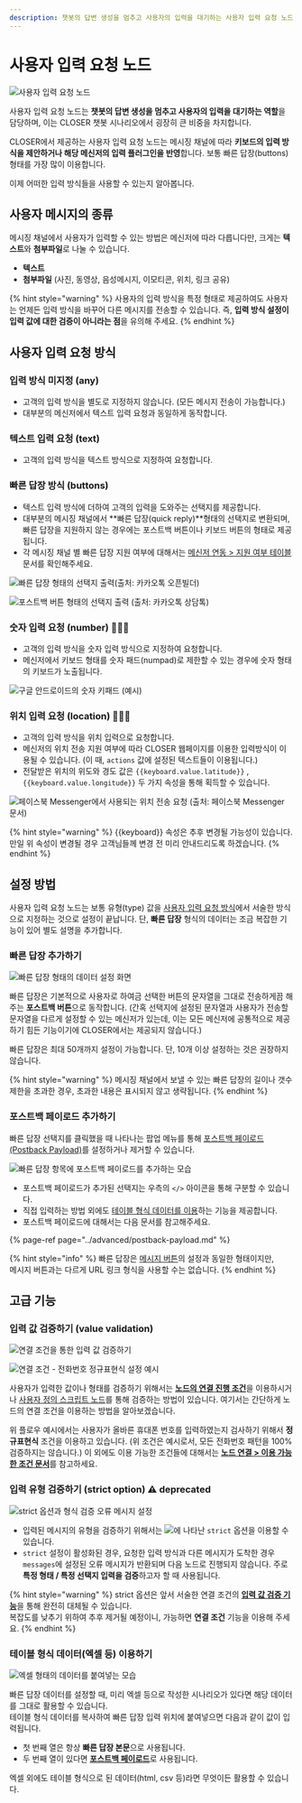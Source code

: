 ```yaml
---
description: 챗봇의 답변 생성을 멈추고 사용자의 입력을 대기하는 사용자 입력 요청 노드
---
```


# 사용자 입력 요청 노드

![&#xC0AC;&#xC6A9;&#xC790; &#xC785;&#xB825; &#xC694;&#xCCAD; &#xB178;&#xB4DC;](../../../.gitbook/assets/image%20%2843%29.png)

사용자 입력 요청 노드는 **챗봇의 답변 생성을 멈추고 사용자의 입력을 대기하는 역할**을 담당하며, 이는 CLOSER 챗봇 시나리오에서 굉장히 큰 비중을 차지합니다. 

CLOSER에서 제공하는 사용자 입력 요청 노드는 메시징 채널에 따라 **키보드의 입력 방식을 제안하거나 해당 메신저의 입력 플러그인을 반영**합니다. 보통 빠른 답장\(buttons\) 형태를 가장 많이 이용합니다.

이제 어떠한 입력 방식들을 사용할 수 있는지 알아봅니다.

## 사용자 메시지의 종류

메시징 채널에서 사용자가 입력할 수 있는 방법은 메신저에 따라 다릅니다만, 크게는 **텍스트**와 **첨부파일**로 나눌 수 있습니다.

* **텍스트**
* **첨부파일** \(사진, 동영상, 음성메시지, 이모티콘, 위치, 링크 공유\)

{% hint style="warning" %}
사용자의 입력 방식을 특정 형태로 제공하여도 사용자는 언제든 입력 방식을 바꾸어 다른 메시지를 전송할 수 있습니다. 즉, **입력 방식 설정이 입력 값에 대한 검증이 아니라는 점**을 유의해 주세요.
{% endhint %}

## 사용자 입력 요청 방식

### 입력 방식 미지정 \(any\)

* 고객의 입력 방식을 별도로 지정하지 않습니다. \(모든 메시지 전송이 가능합니다.\)
* 대부분의 메신저에서 텍스트 입력 요청과 동일하게 동작합니다.

### 텍스트 입력 요청 \(text\)

* 고객의 입력 방식을 텍스트 방식으로 지정하여 요청합니다.

### 빠른 답장 방식 \(buttons\)

* 텍스트 입력 방식에 더하여 고객의 입력을 도와주는 선택지를 제공합니다.
* 대부분의 메시징 채널에서 **빠른 답장\(quick reply\)**형태의 선택지로 변환되며, 빠른 답장을 지원하지 않는 경우에는 포스트백 버튼이나 키보드 버튼의 형태로 제공됩니다.
* 각 메시징 채널 별 빠른 답장 지원 여부에 대해서는 [메신저 연동 &gt; 지원 여부 테이블](../../customer-acquisition/messenger/#availability-table) 문서를 확인해주세요.

![&#xBE60;&#xB978; &#xB2F5;&#xC7A5; &#xD615;&#xD0DC;&#xC758; &#xC120;&#xD0DD;&#xC9C0; &#xCD9C;&#xB825;\(&#xCD9C;&#xCC98;: &#xCE74;&#xCE74;&#xC624;&#xD1A1; &#xC624;&#xD508;&#xBE4C;&#xB354;\)](../../../.gitbook/assets/image%20%2841%29.png)

![&#xD3EC;&#xC2A4;&#xD2B8;&#xBC31; &#xBC84;&#xD2BC; &#xD615;&#xD0DC;&#xC758; &#xC120;&#xD0DD;&#xC9C0; &#xCD9C;&#xB825; \(&#xCD9C;&#xCC98;: &#xCE74;&#xCE74;&#xC624;&#xD1A1; &#xC0C1;&#xB2F4;&#xD1A1;\)](../../../.gitbook/assets/image%20%2813%29.png)

### 숫자 입력 요청 \(number\) 👩🏻‍🔬

* 고객의 입력 방식을 숫자 입력 방식으로 지정하여 요청합니다.
* 메신저에서 키보드 형태를 숫자 패드\(numpad\)로 제한할 수 있는 경우에 숫자 형태의 키보드가 노출됩니다. 

![&#xAD6C;&#xAE00; &#xC548;&#xB4DC;&#xB85C;&#xC774;&#xB4DC;&#xC758; &#xC22B;&#xC790; &#xD0A4;&#xD328;&#xB4DC; \(&#xC608;&#xC2DC;\)](../../../.gitbook/assets/image%20%287%29.png)

### 위치 입력 요청 \(location\) 👩🏻‍🔬

* 고객의 입력 방식을 위치 입력으로 요청합니다.
* 메신저의 위치 전송 지원 여부에 따라 CLOSER 웹페이지를 이용한 입력방식이 이용될 수 있습니다. \(이 때, `actions` 값에 설정된 텍스트들이 이용됩니다.\)
* 전달받은 위치의 위도와 경도 값은 `{{keyboard.value.latitude}}` , `{{keyboard.value.longitude}}` 두 가지 속성을 통해 획득할 수 있습니다.

![&#xD398;&#xC774;&#xC2A4;&#xBD81; Messenger&#xC5D0;&#xC11C; &#xC0AC;&#xC6A9;&#xB418;&#xB294; &#xC704;&#xCE58; &#xC804;&#xC1A1; &#xC694;&#xCCAD; \(&#xCD9C;&#xCC98;: &#xD398;&#xC774;&#xC2A4;&#xBD81; Messenger &#xBB38;&#xC11C;\)](../../../.gitbook/assets/image%20%2816%29.png)

{% hint style="warning" %}
{{keyboard}} 속성은 추후 변경될 가능성이 있습니다.  
만일 위 속성이 변경될 경우 고객님들께 변경 전 미리 안내드리도록 하겠습니다.
{% endhint %}

## 설정 방법 <a id="editing"></a>

사용자 입력 요청 노드는 보통 유형\(type\) 값을 [사용자 입력 요청 방식](request.md#undefined-1)에서 서술한 방식으로 지정하는 것으로 설정이 끝납니다. 단, **빠른 답장** 형식의 데이터는 조금 복잡한 기능이 있어 별도 설명을 추가합니다.

### 빠른 답장 추가하기 <a id="edit-buttons-data"></a>

![&#xBE60;&#xB978; &#xB2F5;&#xC7A5; &#xD615;&#xD0DC;&#xC758; &#xB370;&#xC774;&#xD130; &#xC124;&#xC815; &#xD654;&#xBA74;](../../../.gitbook/assets/userinput-form.gif)

빠른 답장은 기본적으로 사용자로 하여금 선택한 버튼의 문자열을 그대로 전송하게끔 해주는 **포스트백 버튼**으로 동작합니다.  \(간혹 선택지에 설정된 문자열과 사용자가 전송할 문자열을 다르게 설정할 수 있는 메신저가 있는데, 이는 모든 메신저에 공통적으로 제공하기 힘든 기능이기에 CLOSER에서는 제공되지 않습니다.\)

빠른 답장은 최대 50개까지 설정이 가능합니다. 단, 10개 이상 설정하는 것은 권장하지 않습니다.

{% hint style="warning" %}
메시징 채널에서 보낼 수 있는 빠른 답장의 길이나 갯수 제한을 초과한 경우, 초과한 내용은 표시되지 않고 생략됩니다.
{% endhint %}

### 포스트백 페이로드 추가하기 <a id="edit-buttons-postback"></a>

빠른 답장 선택지를 클릭했을 때 나타나는 팝업 메뉴를 통해 [포스트백 페이로드 \(Postback Payload\)](request.md#postback-payload)를 설정하거나 제거할 수 있습니다.

![&#xBE60;&#xB978; &#xB2F5;&#xC7A5; &#xD56D;&#xBAA9;&#xC5D0; &#xD3EC;&#xC2A4;&#xD2B8;&#xBC31; &#xD398;&#xC774;&#xB85C;&#xB4DC;&#xB97C; &#xCD94;&#xAC00;&#xD558;&#xB294; &#xBAA8;&#xC2B5;](../../../.gitbook/assets/userinput-form-add-postback.gif)

* 포스트백 페이로드가 추가된 선택지는 우측의 `</>` 아이콘을 통해 구분할 수 있습니다.
* 직접 입력하는 방법 외에도 [테이블 형식 데이터를 이용](request.md#undefined-7)하는 기능을 제공합니다.
* 포스트백 페이로드에 대해서는 다음 문서를 참고해주세요.

{% page-ref page="../advanced/postback-payload.md" %}

{% hint style="info" %}
빠른 답장은 [메시지 버튼](response.md#undefined-2)의 설정과 동일한 형태이지만,   
메시지 버튼과는 다르게 URL 링크 형식을 사용할 수는 없습니다.
{% endhint %}

## 고급 기능 <a id="advanced"></a>

### 입력 값 검증하기 \(value validation\)

![&#xC5F0;&#xACB0; &#xC870;&#xAC74;&#xC744; &#xD1B5;&#xD55C; &#xC785;&#xB825; &#xAC12; &#xAC80;&#xC99D;&#xD558;&#xAE30; ](../../../.gitbook/assets/image%20%2815%29.png)

![&#xC5F0;&#xACB0; &#xC870;&#xAC74; - &#xC804;&#xD654;&#xBC88;&#xD638; &#xC815;&#xADDC;&#xD45C;&#xD604;&#xC2DD; &#xC124;&#xC815; &#xC608;&#xC2DC;](../../../.gitbook/assets/image%20%2848%29.png)

사용자가 입력한 값이나 형태를 검증하기 위해서는 [**노드의 연결 진행 조건**](./#undefined-3)을 이용하시거나 [사용자 정의 스크립트 노드](sandbox.md)를 통해 검증하는 방법이 있습니다. 여기서는 간단하게 노드의 연결 조건을 이용하는 방법을 알아보겠습니다.

위 플로우 예시에서는 사용자가 올바른 휴대폰 번호를 입력하였는지 검사하기 위해서 **정규표현식** 조건을 이용하고 있습니다. \(위 조건은 예시로서, 모든 전화번호 패턴을 100% 검증하지는 않습니다.\) 이 외에도 이용 가능한 조건들에 대해서는 [**노드 연결 &gt; 이용 가능한 조건 문서**](./#undefined-5)를 참고하세요.

### 입력 유형 검증하기 \(strict option\) ⚠️ deprecated

![strict &#xC635;&#xC158;&#xACFC; &#xD615;&#xC2DD; &#xAC80;&#xC99D; &#xC624;&#xB958; &#xBA54;&#xC2DC;&#xC9C0; &#xC124;&#xC815; ](../../../.gitbook/assets/userinput-form-strict.png)

* 입력된 메시지의 유형을 검증하기 위해서는 ![](../../../.gitbook/assets/node-form-advanced-checkbox.png)에 나타난 `strict` 옵션을 이용할 수 있습니다.
* `strict` 설정이 활성화된 경우, 요청한 입력 방식과 다른 메시지가 도착한 경우 `messages`에 설정된 오류 메시지가 반환되며 다음 노드로 진행되지 않습니다. 주로 **특정 형태 / 특정 선택지 입력을 검증**하고자 할 때 사용됩니다.

{% hint style="warning" %}
strict 옵션은 앞서 서술한 연결 조건의 [**입력 값 검증 기능**](request.md#value-validation)을 통해 완전히 대체될 수 있습니다.   
복잡도를 낮추기 위하여 추후 제거될 예정이니, 가능하면 **연결 조건** 기능을 이용해 주세요.
{% endhint %}

### 테이블 형식 데이터\(엑셀 등\) 이용하기 <a id="use-table-data"></a>

![&#xC5D1;&#xC140; &#xD615;&#xD0DC;&#xC758; &#xB370;&#xC774;&#xD130;&#xB97C; &#xBD99;&#xC5EC;&#xB123;&#xB294; &#xBAA8;&#xC2B5;](../../../.gitbook/assets/userinput-form-table-data.gif)

빠른 답장 데이터를 설정할 때, 미리 엑셀 등으로 작성한 시나리오가 있다면 해당 데이터를 그대로 활용할 수 있습니다.   
테이블 형식 데이터를 복사하여 빠른 답장 입력 위치에 붙여넣으면 다음과 같이 값이 입력됩니다.

* 첫 번째 열은 항상 **빠른 답장 본문**으로 사용됩니다.
* 두 번째 열이 있다면 [**포스트백 페이로드**](../advanced/postback-payload.md)로 사용됩니다.

엑셀 외에도 테이블 형식으로 된 데이터\(html, csv 등\)라면 무엇이든 활용할 수 있습니다.

